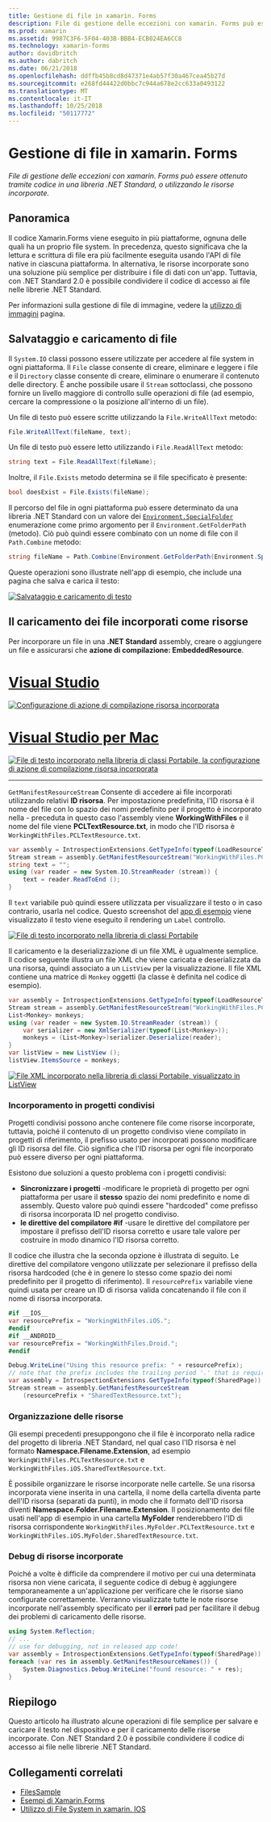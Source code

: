 ```yaml
---
title: Gestione di file in xamarin. Forms
description: File di gestione delle eccezioni con xamarin. Forms può essere ottenuto tramite codice in una libreria .NET Standard, o utilizzando le risorse incorporate.
ms.prod: xamarin
ms.assetid: 9987C3F6-5F04-403B-BBB4-ECB024EA6CC8
ms.technology: xamarin-forms
author: davidbritch
ms.author: dabritch
ms.date: 06/21/2018
ms.openlocfilehash: ddffb45b8cd8d47371e4ab57f30a467cea45b27d
ms.sourcegitcommit: e268fd44422d0bbc7c944a678e2cc633a0493122
ms.translationtype: MT
ms.contentlocale: it-IT
ms.lasthandoff: 10/25/2018
ms.locfileid: "50117772"
---
```

# <a name="file-handling-in-xamarinforms"></a>Gestione di file in xamarin. Forms

_File di gestione delle eccezioni con xamarin. Forms può essere ottenuto tramite codice in una libreria .NET Standard, o utilizzando le risorse incorporate._

## <a name="overview"></a>Panoramica

Il codice Xamarin.Forms viene eseguito in più piattaforme, ognuna delle quali ha un proprio file system. In precedenza, questo significava che la lettura e scrittura di file era più facilmente eseguita usando l'API di file native in ciascuna piattaforma. In alternativa, le risorse incorporate sono una soluzione più semplice per distribuire i file di dati con un'app. Tuttavia, con .NET Standard 2.0 è possibile condividere il codice di accesso ai file nelle librerie .NET Standard.

Per informazioni sulla gestione di file di immagine, vedere la [utilizzo di immagini](~/xamarin-forms/user-interface/images.md) pagina.

<a name="Loading_and_Saving_Files" />

## <a name="saving-and-loading-files"></a>Salvataggio e caricamento di file

Il `System.IO` classi possono essere utilizzate per accedere al file system in ogni piattaforma. Il `File` classe consente di creare, eliminare e leggere i file e il `Directory` classe consente di creare, eliminare o enumerare il contenuto delle directory. È anche possibile usare il `Stream` sottoclassi, che possono fornire un livello maggiore di controllo sulle operazioni di file (ad esempio, cercare la compressione o la posizione all'interno di un file).

Un file di testo può essere scritte utilizzando la `File.WriteAllText` metodo:

```csharp
File.WriteAllText(fileName, text);
```

Un file di testo può essere letto utilizzando i `File.ReadAllText` metodo:

```csharp
string text = File.ReadAllText(fileName);
```

Inoltre, il `File.Exists` metodo determina se il file specificato è presente:

```csharp
bool doesExist = File.Exists(fileName);
```

Il percorso del file in ogni piattaforma può essere determinato da una libreria .NET Standard con un valore dei [ `Environment.SpecialFolder` ](xref:System.Environment.SpecialFolder) enumerazione come primo argomento per il `Environment.GetFolderPath` (metodo). Ciò può quindi essere combinato con un nome di file con il `Path.Combine` metodo:

```csharp
string fileName = Path.Combine(Environment.GetFolderPath(Environment.SpecialFolder.LocalApplicationData), "temp.txt");
```

Queste operazioni sono illustrate nell'app di esempio, che include una pagina che salva e carica il testo:

[![Salvataggio e caricamento di testo](files-images/saveandload-sml.png "salvataggio e caricamento di file nell'App")](files-images/saveandload.png#lightbox "salvataggio e caricamento di file nell'App")

<a name="Loading_Files_Embedded_as_Resources" />

## <a name="loading-files-embedded-as-resources"></a>Il caricamento dei file incorporati come risorse

Per incorporare un file in una **.NET Standard** assembly, creare o aggiungere un file e assicurarsi che **azione di compilazione: EmbeddedResource**.

# <a name="visual-studiotabwindows"></a>[Visual Studio](#tab/windows)

[![Configurazione di azione di compilazione risorsa incorporata](files-images/vs-embeddedresource-sml.png "impostazione EmbeddedResource BuildAction")](files-images/vs-embeddedresource.png#lightbox "EmbeddedResource BuildAction impostazione")

# <a name="visual-studio-for-mactabmacos"></a>[Visual Studio per Mac](#tab/macos)

[![File di testo incorporato nella libreria di classi Portabile, la configurazione di azione di compilazione risorsa incorporata](files-images/xs-embeddedresource-sml.png "impostazione EmbeddedResource BuildAction")](files-images/xs-embeddedresource.png#lightbox "EmbeddedResource BuildAction impostazione")

-----

`GetManifestResourceStream` Consente di accedere ai file incorporati utilizzando relativi **ID risorsa**. Per impostazione predefinita, l'ID risorsa è il nome del file con lo spazio dei nomi predefinito per il progetto è incorporato nella - preceduta in questo caso l'assembly viene **WorkingWithFiles** e il nome del file viene **PCLTextResource.txt**, in modo che l'ID risorsa è `WorkingWithFiles.PCLTextResource.txt`.

```csharp
var assembly = IntrospectionExtensions.GetTypeInfo(typeof(LoadResourceText)).Assembly;
Stream stream = assembly.GetManifestResourceStream("WorkingWithFiles.PCLTextResource.txt");
string text = "";
using (var reader = new System.IO.StreamReader (stream)) {
    text = reader.ReadToEnd ();
}
```

Il `text` variabile può quindi essere utilizzata per visualizzare il testo o in caso contrario, usarla nel codice. Questo screenshot del [app di esempio](https://developer.xamarin.com/samples/xamarin-forms/WorkingWithFiles/) viene visualizzato il testo viene eseguito il rendering un `Label` controllo.

 [![File di testo incorporato nella libreria di classi Portabile](files-images/pcltext-sml.png "File di testo incorporato nella libreria di classi Portabile visualizzati nell'App")](files-images/pcltext.png#lightbox "File di testo incorporato nella libreria di classi Portabile visualizzati nell'App")

Il caricamento e la deserializzazione di un file XML è ugualmente semplice. Il codice seguente illustra un file XML che viene caricata e deserializzata da una risorsa, quindi associato a un `ListView` per la visualizzazione. Il file XML contiene una matrice di `Monkey` oggetti (la classe è definita nel codice di esempio).

```csharp
var assembly = IntrospectionExtensions.GetTypeInfo(typeof(LoadResourceText)).Assembly;
Stream stream = assembly.GetManifestResourceStream("WorkingWithFiles.PCLXmlResource.xml");
List<Monkey> monkeys;
using (var reader = new System.IO.StreamReader (stream)) {
    var serializer = new XmlSerializer(typeof(List<Monkey>));
    monkeys = (List<Monkey>)serializer.Deserialize(reader);
}
var listView = new ListView ();
listView.ItemsSource = monkeys;
```

 [![File XML incorporato nella libreria di classi Portabile, visualizzato in ListView](files-images/pclxml-sml.png "File XML incorporato in libreria di classi Portabile visualizzata in ListView")](files-images/pclxml.png#lightbox "File XML incorporato in libreria di classi Portabile visualizzata in ListView")

<a name="Embedding_in_Shared_Projects" />

### <a name="embedding-in-shared-projects"></a>Incorporamento in progetti condivisi

Progetti condivisi possono anche contenere file come risorse incorporate, tuttavia, poiché il contenuto di un progetto condiviso viene compilato in progetti di riferimento, il prefisso usato per incorporati possono modificare gli ID risorsa del file. Ciò significa che l'ID risorsa per ogni file incorporato può essere diverso per ogni piattaforma.

Esistono due soluzioni a questo problema con i progetti condivisi:

-  **Sincronizzare i progetti** -modificare le proprietà di progetto per ogni piattaforma per usare il **stesso** spazio dei nomi predefinito e nome di assembly. Questo valore può quindi essere "hardcoded" come prefisso di risorsa incorporata ID nel progetto condiviso.
-  **le direttive del compilatore #if** -usare le direttive del compilatore per impostare il prefisso dell'ID risorsa corretto e usare tale valore per costruire in modo dinamico l'ID risorsa corretto.


Il codice che illustra che la seconda opzione è illustrata di seguito. Le direttive del compilatore vengono utilizzate per selezionare il prefisso della risorsa hardcoded (che è in genere lo stesso come spazio dei nomi predefinito per il progetto di riferimento). Il `resourcePrefix` variabile viene quindi usata per creare un ID di risorsa valida concatenando il file con il nome di risorsa incorporata.

```csharp
#if __IOS__
var resourcePrefix = "WorkingWithFiles.iOS.";
#endif
#if __ANDROID__
var resourcePrefix = "WorkingWithFiles.Droid.";
#endif

Debug.WriteLine("Using this resource prefix: " + resourcePrefix);
// note that the prefix includes the trailing period '.' that is required
var assembly = IntrospectionExtensions.GetTypeInfo(typeof(SharedPage)).Assembly;
Stream stream = assembly.GetManifestResourceStream
    (resourcePrefix + "SharedTextResource.txt");
```

<a name="Organizing_Resources" />

### <a name="organizing-resources"></a>Organizzazione delle risorse

Gli esempi precedenti presuppongono che il file è incorporato nella radice del progetto di libreria .NET Standard, nel qual caso l'ID risorsa è nel formato **Namespace.Filename.Extension**, ad esempio `WorkingWithFiles.PCLTextResource.txt` e `WorkingWithFiles.iOS.SharedTextResource.txt`.

È possibile organizzare le risorse incorporate nelle cartelle. Se una risorsa incorporata viene inserita in una cartella, il nome della cartella diventa parte dell'ID risorsa (separati da punti), in modo che il formato dell'ID risorsa diventi **Namespace.Folder.Filename.Extension**. Il posizionamento dei file usati nell'app di esempio in una cartella **MyFolder** renderebbero l'ID di risorsa corrispondente `WorkingWithFiles.MyFolder.PCLTextResource.txt` e `WorkingWithFiles.iOS.MyFolder.SharedTextResource.txt`.

<a name="Debugging_Embedded_Resources" />

### <a name="debugging-embedded-resources"></a>Debug di risorse incorporate

Poiché a volte è difficile da comprendere il motivo per cui una determinata risorsa non viene caricata, il seguente codice di debug è aggiungere temporaneamente a un'applicazione per verificare che le risorse siano configurate correttamente. Verranno visualizzate tutte le note risorse incorporate nell'assembly specificato per il **errori** pad per facilitare il debug dei problemi di caricamento delle risorse.

```csharp
using System.Reflection;
// ...
// use for debugging, not in released app code!
var assembly = IntrospectionExtensions.GetTypeInfo(typeof(SharedPage)).Assembly;
foreach (var res in assembly.GetManifestResourceNames()) {
    System.Diagnostics.Debug.WriteLine("found resource: " + res);
}
```

## <a name="summary"></a>Riepilogo

Questo articolo ha illustrato alcune operazioni di file semplice per salvare e caricare il testo nel dispositivo e per il caricamento delle risorse incorporate. Con .NET Standard 2.0 è possibile condividere il codice di accesso ai file nelle librerie .NET Standard.

## <a name="related-links"></a>Collegamenti correlati

- [FilesSample](https://developer.xamarin.com/samples/xamarin-forms/WorkingWithFiles/)
- [Esempi di Xamarin.Forms](https://github.com/xamarin/xamarin-forms-samples)
- [Utilizzo di File System in xamarin. IOS](~/ios/app-fundamentals/file-system.md)

